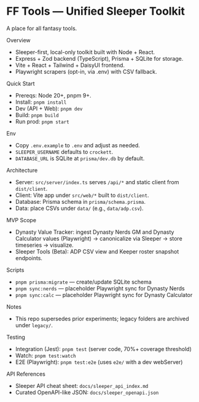 # FF Tools — Unified Sleeper Toolkit

A place for all fantasy tools.

Overview

- Sleeper-first, local-only toolkit built with Node + React.
- Express + Zod backend (TypeScript), Prisma + SQLite for storage.
- Vite + React + Tailwind + DaisyUI frontend.
- Playwright scrapers (opt-in, via .env) with CSV fallback.

Quick Start

- Prereqs: Node 20+, pnpm 9+.
- Install: `pnpm install`
- Dev (API + Web): `pnpm dev`
- Build: `pnpm build`
- Run prod: `pnpm start`

Env

- Copy `.env.example` to `.env` and adjust as needed.
- `SLEEPER_USERNAME` defaults to `crockett`.
- `DATABASE_URL` is SQLite at `prisma/dev.db` by default.

Architecture

- Server: `src/server/index.ts` serves `/api/*` and static client from `dist/client`.
- Client: Vite app under `src/web/*` built to `dist/client`.
- Database: Prisma schema in `prisma/schema.prisma`.
- Data: place CSVs under `data/` (e.g., `data/adp.csv`).

MVP Scope

- Dynasty Value Tracker: ingest Dynasty Nerds GM and Dynasty Calculator values (Playwright) → canonicalize via Sleeper → store timeseries → visualize.
- Sleeper Tools (Beta): ADP CSV view and Keeper roster snapshot endpoints.

Scripts

- `pnpm prisma:migrate` — create/update SQLite schema
- `pnpm sync:nerds` — placeholder Playwright sync for Dynasty Nerds
- `pnpm sync:calc` — placeholder Playwright sync for Dynasty Calculator

Notes

- This repo supersedes prior experiments; legacy folders are archived under `legacy/`.

Testing

- Integration (Jest): `pnpm test` (server code, 70%+ coverage threshold)
- Watch: `pnpm test:watch`
- E2E (Playwright): `pnpm test:e2e` (uses `e2e/` with a dev webServer)

API References

- Sleeper API cheat sheet: `docs/sleeper_api_index.md`
- Curated OpenAPI-like JSON: `docs/sleeper_openapi.json`
